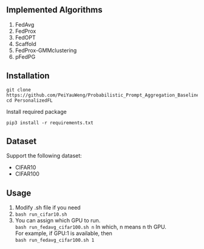 ## Implemented Algorithms

1. FedAvg
2. FedProx
3. FedOPT
4. Scaffold
5. FedProx-GMMclustering
6. pFedPG

## Installation

```
git clone https://github.com/PeiYauWeng/Probabilistic_Prompt_Aggregation_Baseline
cd PersonalizedFL
```
Install required package
```
pip3 install -r requirements.txt
```

## Dataset
Support the following dataset:
* CIFAR10
* CIFAR100

## Usage

1. Modify .sh file if you need
2. `bash run_cifar10.sh`
3. You can assign which GPU to run.<br>`bash run_fedavg_cifar100.sh n`  In which, n means n th GPU.<br>For example, if GPU:1 is available, then<br>`bash run_fedavg_cifar100.sh 1`